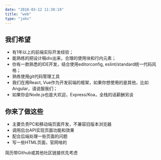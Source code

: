 ```yaml
---
date: "2018-03-12 11:30:19"
title: "web"
type: "jobs"
---
```


## 我们希望

- 有1年以上的前端实际开发经验；
- 能熟练的把设计稿div出来，合理的使用块和行内元素；
- 你有一款熟悉的IDE开发，结合使用editorconfig, eslint/standard统一代码风格；
- 熟练使用git代码管理工具
- 我们在用React, Vue作为开发前端的框架，如果你想使用的是其他，比如Angular，请说服我们；
- 如果你会Node.js也是大欢迎，Express/Koa，全栈的话薪酬另谈

## 你来了做这些

- 主要负责PC和移动端页面开发，不兼容旧版本浏览器
- 调用后台API实现页面功能和效果
- 配合后端处理一些页面的问题
- 写一些HTML页面，官网啥的

简历带Github或其他社区链接优先考虑
